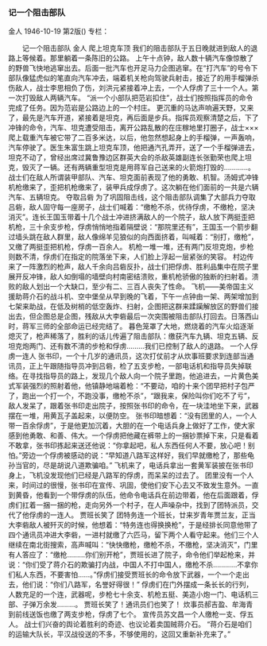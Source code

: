 ### 记一个阻击部队
金人
1946-10-19
第2版()
专栏：

　　记一个阻击部队
    金人
    爬上坦克车顶
    我们的阻击部队于五日晚就进到敌人的退路上等候着。那里躺着一条陈旧的公路。
    上午十点钟，敌人数十辆汽车像惊散了的野兽飞快地逃窜出去。后面一批汽车也开足马力企图逃窜。在“打汽车”的号令下部队像猛虎似的笔直向汽车冲去，端着机关枪向驾驶兵射击，接近了的用手榴弹杀伤敌人，战士李思相负了伤，刘洪元紧接着冲上去，一个人俘虏了三十一个人。第一次打毁敌人两辆汽车。
    “派一个小部队把范岩扣住”，战士们按照指挥员的命令完成了任务。因为范岩是公路边上的一个村庄。
    更沉重的马达声响遍天野，又来了，最先是汽车开道，紧接着是坦克，再后面是步兵。指挥员观察清楚之后，下了冲锋的命令，汽车、坦克遭受阻击，离开公路乱散的在庄稼地里打圈子，战士×××爬上载重汽车被它带了二百多米达，以后，他忽然想起身上的手榴弹，一声轰响，汽车停驶了。医生朱富生跳上坦克车顶，他把通汽孔弄开，送了一个手榴弹进去，坦克不动了，曾经出席过冀鲁豫边区群英大会的杀敌英雄副连长张勤荣也爬上坦克，毁灭了一辆。还有两辆重型坦克是用蒋军自己送来的火箭炮打毁的…………。战士们在敌人所谓装甲部队、汽车、坦克面前表现了他的勇敢、机智。汤姆式冲锋机枪缴来了，歪把机枪缴来了，装甲兵成俘虏了。这次躺在他们面前的一共是六辆汽车、五辆坦克。
    夺取吕砦
    为了巩固阻击线，这个阻击部队调集了大部兵力夺取吕砦，敌人固守每一座房子，战士们喊着：“缴枪不杀，优待俘虏，不缴枪，坚决消灭”。连长王国玉带着十几个战士冲进挤满敌人的一个院子，敌人放下两挺歪把机枪，三十余支步枪，俘虏悄悄地指着隔壁说：“那院里还有”，王国玉一个箭步翻过墙头跳在敌人群里，敌人像绵羊见狼似的向西面挤着，叫喊着：“别打，缴枪”，又缴了两挺歪把机枪，俘虏一百余人。
    机枪一堆一堆，还有两门反坦克炮，步枪则数不清，俘虏们在指定的院落坐下来，人们脸上浮起一层紧张的笑容。
    村边传来了一阵激烈的枪声，敌人千余向吕砦反扑，战士们把俘虏、胜利品集中在院子里展开反冲锋，敌人如倒塌的墙壁向村南密结溃败，重机枪骄傲的独断的扫射着。溃败的敌人划出一个大缺口，至少有二、三百人丧失了性命。
    飞机——美帝国主义援助蒋介石的战斗机、空中堡垒从早到晚的飞着，下午一点钟由一架、两架增加到七架来助战，在低及树梢的低空轰炸、扫射，企图把这群来蹂躏解放区的野兽们接出去，但企图总是企图，残敌从大李砦最后一次突围被阻击部队打回去。日落西山时，蒋军三师的全部命运已经完结了。
    暮色笼罩了大地，燃烧着的汽车火焰逐渐熄灭了，枪声稀落了，胜利的话儿传遍了阻击部队：缴获汽车九辆、坦克五辆、反坦克炮两门、还有数不清的步枪和俘虏………我们已控制了敌人的退路。
    一个人俘虏一连人
    张书印，一个十几岁的通讯员，这次打仗前才从炊事班要求到连部当通讯员，正上午跟随指导员冲到吕砦，检了五支步枪，一部电话机和指导员失掉联络。在寻找指导员的路上，发现几个敌人向一个院子里跑，他追进去，一片黄色美式军装强烈的照射着他，他镇静地端着枪：“不要动，咱的十来个团早把村子包严了，跑出一个打一个，不跑没事，缴枪不杀”，“跟我来，保险叫你们吃不了亏”，敌人发呆了，跟着张书印走出院子，按照张书印的命令，在一块洼地坐下来，武器摆在一堆，用黄瓦子盖起来，以便防空。
    张书印暗想着：“没有团里的人，一个人带一百余俘虏”，于是他更加沉着，大胆的在一个电话兵身上做好了工作，使大家感到他勇敢、和善、伟大。一个俘虏把他藏在裤带上的一捆钞票掉下来，只是看着不敢拿，张书印拣起来送还他说：“你拿起吧，私人东西任何人不要，放心吧！别怕。”旁边一个俘虏被感动的说：“早知道八路军这样好，我们早就缴枪了，那些龟孙当官的，尽是胡说八道欺骗咱。”
    飞机来了，电话兵拿出一套黄军装披在张书印身上，飞机没发现他们已经是八路军的俘虏，而呆呆的过去了。
    团里没有一个人来，时间过的很慢，张书印在宣传、巩固，使他们安下心去又不致发生意外。一直到黄昏，他看到一个带俘虏的队伍，他命令电话兵在前边带着，他在后面跟着，俘虏们扛着一捆一捆的枪，走向另外一个村子，在人声噪杂中，找到了团特派员，交代了他俘虏的一连人。
    贾班长笑了
    团特务连一个班长，廿来岁青年贾兰友，正当大李砦敌人被歼灭的时候，他想着：“特务连也得换换枪”，于是经排长同意他带了四个通讯员冲进大李砦，一进村就缴了六匹马，留下两个人看守起来。他们三个人继续在南北街搜索，高声喊叫：“快快缴枪，缴枪不杀，不缴枪，坚决消灭”，门里有人答应了：“缴枪………你们别开枪”，贾班长进了院子，命令他们举起枪来，并说：“你们受了蒋介石的欺骗打内战，中国人不打中国人，缴枪不杀…………不拿你们私人东西，不要害怕……。”俘虏们接受贾班长的命令放下武器，一个一个走出去，他们说：“你们八路军，名誉好得很！”
    俘虏们在门外摆成一条长长的行列，人数充足的一个连，武器呢，步枪七十余支、机枪五挺、美造小炮一门、电话机三部、子弹万余发………。
    贾班长笑了！通讯员们也笑了！
    炊事员郝吉盈、牟海青到前线送饭也缴了两支步枪，俘虏了七个。
    宣传员苏文昌一个人缴枪一支、俘五人。
    战士们兴奋的舆论着胜利的奇迹、也议论着卖国贼蒋介石。
    “蒋介石是咱们的运输大队长，平汉战役送的不多，不够使用的，这回又重新补充来了。”
